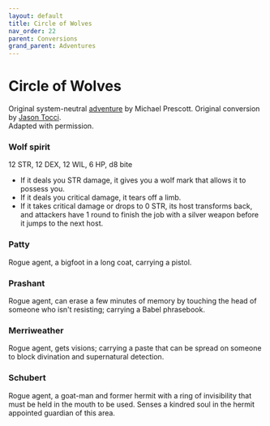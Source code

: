 ```yaml
---
layout: default
title: Circle of Wolves
nav_order: 22
parent: Conversions
grand_parent: Adventures
---
```


# Circle of Wolves

Original system-neutral [adventure](http://blog.trilemma.com/2014/07/the-circle-of-wolves.html) by Michael Prescott. Original conversion by [Jason Tocci](https://jasontocci.itch.io/agents-of-the-odd/devlog/180126/adapting-scenarios-for-agents-of-the-odd).  
Adapted with permission.

### Wolf spirit
12 STR, 12 DEX, 12 WIL, 6 HP, d8 bite
- If it deals you STR damage, it gives you a wolf mark that allows it to possess you.
- If it deals you critical damage, it tears off a limb.
- If it takes critical damage or drops to 0 STR, its host transforms back, and attackers have 1 round to finish the job with a silver weapon before it jumps to the next host.

### Patty 
Rogue agent, a bigfoot in a long coat, carrying a pistol.

### Prashant
Rogue agent, can erase a few minutes of memory by touching the head of someone who isn't resisting; carrying a Babel phrasebook.

### Merriweather
Rogue agent, gets visions; carrying a paste that can be spread on someone to block divination and supernatural detection. 

### Schubert
Rogue agent, a goat-man and former hermit with a ring of invisibility that must be held in the mouth to be used. Senses a kindred soul in the hermit appointed guardian of this area.
